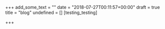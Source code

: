 +++
add_some_text = ""
date = "2018-07-27T00:11:57+00:00"
draft = true
title = "blog"
undefined = []
[testing_testing]

+++
